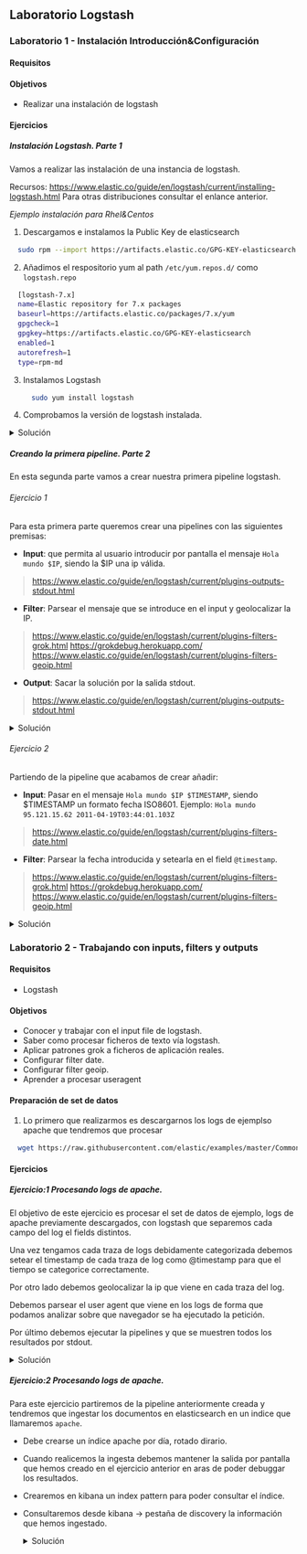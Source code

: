 ## Laboratorio Logstash

### Laboratorio 1 - Instalación Introducción&Configuración

#### Requisitos


#### Objetivos

  * Realizar una instalación de logstash

#### Ejercicios
##### Instalación Logstash. Parte 1

Vamos a realizar las instalación de una instancia de logstash.

Recursos: https://www.elastic.co/guide/en/logstash/current/installing-logstash.html
Para otras distribuciones consultar el enlance anterior.


*Ejemplo instalación para Rhel&Centos*

1. Descargamos e instalamos la Public Key de elasticsearch

  ```bash
    sudo rpm --import https://artifacts.elastic.co/GPG-KEY-elasticsearch
  ```

2. Añadimos el respositorio yum al path `/etc/yum.repos.d/` como `logstash.repo`

  ```bash
    [logstash-7.x]
    name=Elastic repository for 7.x packages
    baseurl=https://artifacts.elastic.co/packages/7.x/yum
    gpgcheck=1
    gpgkey=https://artifacts.elastic.co/GPG-KEY-elasticsearch
    enabled=1
    autorefresh=1
    type=rpm-md
  ```

3. Instalamos Logstash

    ```bash
      sudo yum install logstash
    ```

4. Comprobamos la versión de logstash instalada.

  <details><summary>Solución</summary>

  ```bash
    /usr/share/logstash/bin/logstash --version
  ```

  </details>

##### Creando la primera pipeline. Parte 2

En esta segunda parte vamos a crear nuestra primera pipeline logstash.

###### Ejercicio 1

Para esta primera parte queremos crear una pipelines con las siguientes premisas:

* **Input**: que permita al usuario introducir por pantalla el mensaje `Hola mundo $IP`, siendo la $IP una ip válida.
>https://www.elastic.co/guide/en/logstash/current/plugins-outputs-stdout.html
* **Filter**: Parsear el mensaje que se introduce en el input y geolocalizar la IP.
>https://www.elastic.co/guide/en/logstash/current/plugins-filters-grok.html
>https://grokdebug.herokuapp.com/
>https://www.elastic.co/guide/en/logstash/current/plugins-filters-geoip.html
* **Output**: Sacar la solución por la salida stdout.
>https://www.elastic.co/guide/en/logstash/current/plugins-outputs-stdout.html


  <details><summary>Solución</summary>

  El fichero de configuración de la pipeline `pipelines_geoip.conf`:

  ```bash
    input {
  stdin {}
}

filter 
{
  grok{

  match => {"message" => "%{GREEDYDATA}%{SPACE}%{IP:ip2}"}
  }

  geoip {
   source => "ip2"
   target => "source_ip"
  }

}


output{
  stdout{ codec => rubydebug}
}

  ```

 * **A partir de la versión 8.5 se debe introducir un source y target en geoip, de lo contrario dará error**

  Para realizar la ejecución:

  ```bash
    ➜  laboratorio_elasticsearch git:(master) ✗ s/usr/share/logstash/bin/logstash -f "/etc/logstash/conf.d/lab_pipeline.yml" 
Using bundled JDK: /usr/share/logstash/jdk
WARNING: Could not find logstash.yml which is typically located in $LS_HOME/config or /etc/logstash. You can specify the path using --path.settings. Continuing using the defaults
Could not find log4j2 configuration at path /usr/share/logstash/config/log4j2.properties. Using default config which logs errors to the console
[WARN ] 2024-07-09 10:43:06.261 [main] runner - NOTICE: Running Logstash as superuser is not recommended and won't be allowed in the future. Set 'allow_superuser' to 'false' to avoid startup errors in future releases.
[INFO ] 2024-07-09 10:43:06.268 [main] runner - Starting Logstash {"logstash.version"=>"8.14.1", "jruby.version"=>"jruby 9.4.7.0 (3.1.4) 2024-04-29 597ff08ac1 OpenJDK 64-Bit Server VM 17.0.11+9 on 17.0.11+9 +indy +jit [x86_64-linux]"}
[INFO ] 2024-07-09 10:43:06.269 [main] runner - JVM bootstrap flags: [-Xms1g, -Xmx1g, -Djava.awt.headless=true, -Dfile.encoding=UTF-8, -Djruby.compile.invokedynamic=true, -XX:+HeapDumpOnOutOfMemoryError, -Djava.security.egd=file:/dev/urandom, -Dlog4j2.isThreadContextMapInheritable=true, -Dlogstash.jackson.stream-read-constraints.max-string-length=200000000, -Dlogstash.jackson.stream-read-constraints.max-number-length=10000, -Djruby.regexp.interruptible=true, -Djdk.io.File.enableADS=true, --add-exports=jdk.compiler/com.sun.tools.javac.api=ALL-UNNAMED, --add-exports=jdk.compiler/com.sun.tools.javac.file=ALL-UNNAMED, --add-exports=jdk.compiler/com.sun.tools.javac.parser=ALL-UNNAMED, --add-exports=jdk.compiler/com.sun.tools.javac.tree=ALL-UNNAMED, --add-exports=jdk.compiler/com.sun.tools.javac.util=ALL-UNNAMED, --add-opens=java.base/java.security=ALL-UNNAMED, --add-opens=java.base/java.io=ALL-UNNAMED, --add-opens=java.base/java.nio.channels=ALL-UNNAMED, --add-opens=java.base/sun.nio.ch=ALL-UNNAMED, --add-opens=java.management/sun.management=ALL-UNNAMED, -Dio.netty.allocator.maxOrder=11]
[INFO ] 2024-07-09 10:43:06.271 [main] runner - Jackson default value override `logstash.jackson.stream-read-constraints.max-string-length` configured to `200000000`
[INFO ] 2024-07-09 10:43:06.271 [main] runner - Jackson default value override `logstash.jackson.stream-read-constraints.max-number-length` configured to `10000`
[WARN ] 2024-07-09 10:43:06.402 [LogStash::Runner] multilocal - Ignoring the 'pipelines.yml' file because modules or command line options are specified
[INFO ] 2024-07-09 10:43:06.925 [Api Webserver] agent - Successfully started Logstash API endpoint {:port=>9600, :ssl_enabled=>false}
[INFO ] 2024-07-09 10:43:07.171 [Converge PipelineAction::Create<main>] Reflections - Reflections took 70 ms to scan 1 urls, producing 132 keys and 468 values
[INFO ] 2024-07-09 10:43:07.459 [Converge PipelineAction::Create<main>] javapipeline - Pipeline `main` is configured with `pipeline.ecs_compatibility: v8` setting. All plugins in this pipeline will default to `ecs_compatibility => v8` unless explicitly configured otherwise.
[WARN ] 2024-07-09 10:43:07.481 [[main]-pipeline-manager] grok - ECS v8 support is a preview of the unreleased ECS v8, and uses the v1 patterns. When Version 8 of the Elastic Common Schema becomes available, this plugin will need to be updated
[INFO ] 2024-07-09 10:43:08.654 [[main]-pipeline-manager] databasemanager - By not manually configuring a database path with `database =>`, you accepted and agreed MaxMind EULA. For more details please visit https://www.maxmind.com/en/geolite2/eula
[INFO ] 2024-07-09 10:43:08.654 [[main]-pipeline-manager] geoip - Using geoip database {:path=>"/usr/share/logstash/data/geoip_database_management/1720514220/GeoLite2-City.mmdb"}
[INFO ] 2024-07-09 10:43:08.744 [[main]-pipeline-manager] javapipeline - Starting pipeline {:pipeline_id=>"main", "pipeline.workers"=>16, "pipeline.batch.size"=>125, "pipeline.batch.delay"=>50, "pipeline.max_inflight"=>2000, "pipeline.sources"=>["/etc/logstash/conf.d/lab_pipeline.yml"], :thread=>"#<Thread:0x99c9a16 /usr/share/logstash/logstash-core/lib/logstash/java_pipeline.rb:134 run>"}
[INFO ] 2024-07-09 10:43:09.296 [[main]-pipeline-manager] javapipeline - Pipeline Java execution initialization time {"seconds"=>0.55}
[INFO ] 2024-07-09 10:43:09.329 [[main]-pipeline-manager] javapipeline - Pipeline started {"pipeline.id"=>"main"}
The stdin plugin is now waiting for input:
[INFO ] 2024-07-09 10:43:09.341 [Agent thread] agent - Pipelines running {:count=>1, :running_pipelines=>[:main], :non_running_pipelines=>[]}
Hola 88.0.209.68
{
      "@version" => "1",
        "source" => {
        "geo" => {
              "continent_code" => "EU",
            "country_iso_code" => "ES",
                 "region_name" => "Ciudad Real",
                "country_name" => "Spain",
                 "postal_code" => "13500",
                    "timezone" => "Europe/Madrid",
             "region_iso_code" => "ES-CR",
                    "location" => {
                "lon" => -4.1025,
                "lat" => 38.6915
            },
                   "city_name" => "Puertollano"
        },
         "ip" => "88.0.209.68"
    },
    "@timestamp" => 2024-07-09T08:43:14.006713782Z,
         "event" => {
        "original" => "Hola 88.0.209.68"
    },
           "ip2" => "88.0.209.68",
       "message" => "Hola 88.0.209.68",
          "host" => {
        "hostname" => "datadope"
    }
}
  ```
  </details>


###### Ejercicio 2

Partiendo de la pipeline que acabamos de crear añadir:

* **Input**: Pasar en el mensaje `Hola mundo $IP $TIMESTAMP`, siendo $TIMESTAMP un formato fecha ISO8601. Ejemplo: `Hola mundo 95.121.15.62 2011-04-19T03:44:01.103Z`
>https://www.elastic.co/guide/en/logstash/current/plugins-filters-date.html
* **Filter**: Parsear la fecha introducida y setearla en el field `@timestamp`.
>https://www.elastic.co/guide/en/logstash/current/plugins-filters-grok.html
>https://grokdebug.herokuapp.com/
>https://www.elastic.co/guide/en/logstash/current/plugins-filters-geoip.html



  <details><summary>Solución</summary>

  El fichero de configuración de la pipeline `pipelines_geoip.conf`:

  ```bash
    input {
      stdin {}
    }
    filter {
      grok {
        match => {"message" => "%{IP:ip} %{TIMESTAMP_ISO8601:fecha}"}
      }
      geoip {
        source => "ip"
      }
      date {
        match => ["fecha", "ISO8601"]
      }
    }
    output {
      stdout {
        codec => rubydebug
      }
    }
  ```

  Ejecución

  ```bash
    ➜  laboratorio_elasticsearch git:(master) ✗ /usr/share/logstash/bin/logstash -f "/etc/logstash/conf.d/lab_pipeline.yml" 
Using bundled JDK: /usr/share/logstash/jdk
WARNING: Could not find logstash.yml which is typically located in $LS_HOME/config or /etc/logstash. You can specify the path using --path.settings. Continuing using the defaults
Could not find log4j2 configuration at path /usr/share/logstash/config/log4j2.properties. Using default config which logs errors to the console
[WARN ] 2024-07-09 10:47:41.535 [main] runner - NOTICE: Running Logstash as superuser is not recommended and won't be allowed in the future. Set 'allow_superuser' to 'false' to avoid startup errors in future releases.
[INFO ] 2024-07-09 10:47:41.546 [main] runner - Starting Logstash {"logstash.version"=>"8.14.1", "jruby.version"=>"jruby 9.4.7.0 (3.1.4) 2024-04-29 597ff08ac1 OpenJDK 64-Bit Server VM 17.0.11+9 on 17.0.11+9 +indy +jit [x86_64-linux]"}
[INFO ] 2024-07-09 10:47:41.549 [main] runner - JVM bootstrap flags: [-Xms1g, -Xmx1g, -Djava.awt.headless=true, -Dfile.encoding=UTF-8, -Djruby.compile.invokedynamic=true, -XX:+HeapDumpOnOutOfMemoryError, -Djava.security.egd=file:/dev/urandom, -Dlog4j2.isThreadContextMapInheritable=true, -Dlogstash.jackson.stream-read-constraints.max-string-length=200000000, -Dlogstash.jackson.stream-read-constraints.max-number-length=10000, -Djruby.regexp.interruptible=true, -Djdk.io.File.enableADS=true, --add-exports=jdk.compiler/com.sun.tools.javac.api=ALL-UNNAMED, --add-exports=jdk.compiler/com.sun.tools.javac.file=ALL-UNNAMED, --add-exports=jdk.compiler/com.sun.tools.javac.parser=ALL-UNNAMED, --add-exports=jdk.compiler/com.sun.tools.javac.tree=ALL-UNNAMED, --add-exports=jdk.compiler/com.sun.tools.javac.util=ALL-UNNAMED, --add-opens=java.base/java.security=ALL-UNNAMED, --add-opens=java.base/java.io=ALL-UNNAMED, --add-opens=java.base/java.nio.channels=ALL-UNNAMED, --add-opens=java.base/sun.nio.ch=ALL-UNNAMED, --add-opens=java.management/sun.management=ALL-UNNAMED, -Dio.netty.allocator.maxOrder=11]
[INFO ] 2024-07-09 10:47:41.551 [main] runner - Jackson default value override `logstash.jackson.stream-read-constraints.max-string-length` configured to `200000000`
[INFO ] 2024-07-09 10:47:41.551 [main] runner - Jackson default value override `logstash.jackson.stream-read-constraints.max-number-length` configured to `10000`
[WARN ] 2024-07-09 10:47:41.704 [LogStash::Runner] multilocal - Ignoring the 'pipelines.yml' file because modules or command line options are specified
[INFO ] 2024-07-09 10:47:42.186 [Api Webserver] agent - Successfully started Logstash API endpoint {:port=>9600, :ssl_enabled=>false}
[INFO ] 2024-07-09 10:47:42.495 [Converge PipelineAction::Create<main>] Reflections - Reflections took 84 ms to scan 1 urls, producing 132 keys and 468 values
[INFO ] 2024-07-09 10:47:42.818 [Converge PipelineAction::Create<main>] javapipeline - Pipeline `main` is configured with `pipeline.ecs_compatibility: v8` setting. All plugins in this pipeline will default to `ecs_compatibility => v8` unless explicitly configured otherwise.
[WARN ] 2024-07-09 10:47:42.832 [[main]-pipeline-manager] grok - ECS v8 support is a preview of the unreleased ECS v8, and uses the v1 patterns. When Version 8 of the Elastic Common Schema becomes available, this plugin will need to be updated
[INFO ] 2024-07-09 10:47:44.374 [[main]-pipeline-manager] databasemanager - By not manually configuring a database path with `database =>`, you accepted and agreed MaxMind EULA. For more details please visit https://www.maxmind.com/en/geolite2/eula
[INFO ] 2024-07-09 10:47:44.374 [[main]-pipeline-manager] geoip - Using geoip database {:path=>"/usr/share/logstash/data/geoip_database_management/1720514220/GeoLite2-City.mmdb"}
[INFO ] 2024-07-09 10:47:44.458 [[main]-pipeline-manager] javapipeline - Starting pipeline {:pipeline_id=>"main", "pipeline.workers"=>16, "pipeline.batch.size"=>125, "pipeline.batch.delay"=>50, "pipeline.max_inflight"=>2000, "pipeline.sources"=>["/etc/logstash/conf.d/lab_pipeline.yml"], :thread=>"#<Thread:0x51379d6e /usr/share/logstash/logstash-core/lib/logstash/java_pipeline.rb:134 run>"}
[INFO ] 2024-07-09 10:47:45.063 [[main]-pipeline-manager] javapipeline - Pipeline Java execution initialization time {"seconds"=>0.6}
[INFO ] 2024-07-09 10:47:45.088 [[main]-pipeline-manager] javapipeline - Pipeline started {"pipeline.id"=>"main"}
The stdin plugin is now waiting for input:
[INFO ] 2024-07-09 10:47:45.099 [Agent thread] agent - Pipelines running {:count=>1, :running_pipelines=>[:main], :non_running_pipelines=>[]}
Hola 88.0.209.68 2024-07-09T08:48:21+0000
{
           "ip2" => "88.0.209.68",
        "source" => {
         "ip" => "88.0.209.68",
        "geo" => {
                    "location" => {
                "lon" => -4.1025,
                "lat" => 38.6915
            },
                "country_name" => "Spain",
                 "postal_code" => "13500",
             "region_iso_code" => "ES-CR",
                 "region_name" => "Ciudad Real",
                   "city_name" => "Puertollano",
                    "timezone" => "Europe/Madrid",
              "continent_code" => "EU",
            "country_iso_code" => "ES"
        }
    },
         "fecha" => "2024-07-09T08:48:21+0000",
       "message" => "Hola 88.0.209.68 2024-07-09T08:48:21+0000",
    "@timestamp" => 2024-07-09T08:48:21.000Z,
      "@version" => "1",
          "host" => {
        "hostname" => "datadope"
    },
         "event" => {
        "original" => "Hola 88.0.209.68 2024-07-09T08:48:21+0000"
    }
}
^C[WARN ] 2024-07-09 10:48:46.254 [SIGINT handler] runner - SIGINT received. Shutting down.
[INFO ] 2024-07-09 10:48:46.326 [[main]-pipeline-manager] javapipeline - Pipeline terminated {"pipeline.id"=>"main"}
[INFO ] 2024-07-09 10:48:47.267 [Converge PipelineAction::StopAndDelete<main>] pipelinesregistry - Removed pipeline from registry successfully {:pipeline_id=>:main}
[INFO ] 2024-07-09 10:48:47.272 [LogStash::Runner] runner - Logstash shut down.

  ```
  </details>


### Laboratorio 2 - Trabajando con inputs, filters y outputs

#### Requisitos

  * Logstash

#### Objetivos

  * Conocer y trabajar con el input file de logstash.
  * Saber como procesar ficheros de texto vía logstash.
  * Aplicar patrones grok a ficheros de aplicación reales.
  * Configurar filter date.
  * Configurar filter geoip.
  * Aprender a procesar useragent

#### Preparación de set de datos

1. Lo primero que realizarmos es descargarnos los logs de ejemplso apache que tendremos que procesar

  ```bash
    wget https://raw.githubusercontent.com/elastic/examples/master/Common%20Data%20Formats/apache_logs/apache_logs --output-document apache.logs
  ```

#### Ejercicios
##### Ejercicio:1 Procesando logs de apache.

El objetivo de este ejercicio es procesar el set de datos de ejemplo, logs de apache previamente descargados, con logstash que separemos cada campo del log el fields distintos.

Una vez tengamos cada traza de logs debidamente categorizada debemos setear el timestamp de cada traza de log como @timestamp para que el tiempo se categorice correctamente.

Por otro lado debemos geolocalizar la ip que viene en cada traza del log.

Debemos parsear el user agent que viene en los logs de forma que podamos analizar sobre que navegador se ha ejecutado la petición.

Por último debemos ejecutar la pipelines y que se muestren todos los resultados por stdout.

  <details><summary>Solución</summary>

  El fichero de configuración de la pipeline `lab_pipeline.conf`:

  ```bash
    input {
  file {

    path => ["/home/datadope/Documentos/Lab_elastic/apache.logs"]

    start_position => "beginning"
    mode => "read"
  }
}

filter 
{
  grok{

  match => {
"message" => '%{IP:source.ip} %{DATA:client_machine} %{DATA:user.name} \[%{HTTPDATE:timestamp}\] "%{WORD:http.method} %{NOTSPACE:url.original} HTTP/%{DATA:http.version}" %{NUMBER:http.response.status} (?:-|%{NUMBER:http.response.body_bytes}) "%{DATA:http.request.referrer}" "%{DATA:user.agent}"'

 }

  }
  geoip {
   source => "source.ip"
   target => "source_ip"
  }

date{

match => [ timestamp, "dd/MMM/yyyy:HH:mm:ss Z"]

}


}


output{
 stdout{ codec => rubydebug}
 # elasticsearch{
 #   hosts => ["172.18.1.3:9200", "172.18.1.2:9200", "172.18.1.4:9200"]
 #   index => "apache-%{+YYYY-MM-dd}"
 # }
}
  ```

  Ejecución

  ```bash
    ➜  laboratorio_elasticsearch git:(master) ✗ /usr/share/logstash/bin/logstash -f "/etc/logstash/conf.d/lab_pipeline.yml
    {[INFO ] 2024-07-09 11:33:06.158 [Agent thread] agent - Pipelines running {:count=>1, :running_pipelines=>[:main], :non_running_pipelines=>[]}
{
                         "log" => {
        "file" => {
            "path" => "/home/datadope/Documentos/Lab_elastic/apache.logs"
        }
    },
                 "http.method" => "GET",
                   "timestamp" => "17/May/2015:10:05:24 +0000",
                  "@timestamp" => 2015-05-17T10:05:24.000Z,
                   "user.name" => "-",
                        "host" => {
        "name" => "datadope"
    },
                "http.version" => "1.1",
                   "source.ip" => "83.149.9.216",
                       "event" => {
        "original" => "83.149.9.216 - - [17/May/2015:10:05:24 +0000] \"GET /presentations/logstash-monitorama-2013/images/frontend-response-codes.png HTTP/1.1\" 200 52878 \"http://semicomplete.com/presentations/logstash-monitorama-2013/\" \"Mozilla/5.0 (Macintosh; Intel Mac OS X 10_9_1) AppleWebKit/537.36 (KHTML, like Gecko) Chrome/32.0.1700.77 Safari/537.36\""
    },
       "http.request.referrer" => "http://semicomplete.com/presentations/logstash-monitorama-2013/",
                    "@version" => "1",
        "http.response.status" => "200",
                  "user.agent" => "Mozilla/5.0 (Macintosh; Intel Mac OS X 10_9_1) AppleWebKit/537.36 (KHTML, like Gecko) Chrome/32.0.1700.77 Safari/537.36",
                     "message" => "83.149.9.216 - - [17/May/2015:10:05:24 +0000] \"GET /presentations/logstash-monitorama-2013/images/frontend-response-codes.png HTTP/1.1\" 200 52878 \"http://semicomplete.com/presentations/logstash-monitorama-2013/\" \"Mozilla/5.0 (Macintosh; Intel Mac OS X 10_9_1) AppleWebKit/537.36 (KHTML, like Gecko) Chrome/32.0.1700.77 Safari/537.36\"",
              "client_machine" => "-",
                "url.original" => "/presentations/logstash-monitorama-2013/images/frontend-response-codes.png",
    "http.response.body_bytes" => "52878",
                   "source_ip" => {
        "geo" => {
                 "postal_code" => "102090",
                    "location" => {
                "lon" => 37.6171,
                "lat" => 55.7483
            },
              "continent_code" => "EU",
                    "timezone" => "Europe/Moscow",
                "country_name" => "Russia",
             "region_iso_code" => "RU-MOW",
                 "region_name" => "Moscow",
                   "city_name" => "Moscow",
            "country_iso_code" => "RU"
        },
         "ip" => "83.149.9.216"
    }
}
{
                         "log" => {
        "file" => {
            "path" => "/home/datadope/Documentos/Lab_elastic/apache.logs"
        }
    },
                 "http.method" => "GET",
                   "timestamp" => "17/May/2015:10:05:14 +0000",
                  "@timestamp" => 2015-05-17T10:05:14.000Z,
                   "user.name" => "-",
                        "host" => {
        "name" => "datadope"
    },
                "http.version" => "1.1",
                   "source.ip" => "93.114.45.13",
                       "event" => {
        "original" => "93.114.45.13 - - [17/May/2015:10:05:14 +0000] \"GET /articles/dynamic-dns-with-dhcp/ HTTP/1.1\" 200 18848 \"http://www.google.ro/url?sa=t&rct=j&q=&esrc=s&source=web&cd=2&ved=0CCwQFjAB&url=http%3A%2F%2Fwww.semicomplete.com%2Farticles%2Fdynamic-dns-with-dhcp%2F&ei=W88AU4n9HOq60QXbv4GwBg&usg=AFQjCNEF1X4Rs52UYQyLiySTQxa97ozM4g&bvm=bv.61535280,d.d2k\" \"Mozilla/5.0 (X11; Linux x86_64; rv:25.0) Gecko/20100101 Firefox/25.0\""
    },
       "http.request.referrer" => "http://www.google.ro/url?sa=t&rct=j&q=&esrc=s&source=web&cd=2&ved=0CCwQFjAB&url=http%3A%2F%2Fwww.semicomplete.com%2Farticles%2Fdynamic-dns-with-dhcp%2F&ei=W88AU4n9HOq60QXbv4GwBg&usg=AFQjCNEF1X4Rs52UYQyLiySTQxa97ozM4g&bvm=bv.61535280,d.d2k",
                    "@version" => "1",
        "http.response.status" => "200",
                  "user.agent" => "Mozilla/5.0 (X11; Linux x86_64; rv:25.0) Gecko/20100101 Firefox/25.0",
                     "message" => "93.114.45.13 - - [17/May/2015:10:05:14 +0000] \"GET /articles/dynamic-dns-with-dhcp/ HTTP/1.1\" 200 18848 \"http://www.google.ro/url?sa=t&rct=j&q=&esrc=s&source=web&cd=2&ved=0CCwQFjAB&url=http%3A%2F%2Fwww.semicomplete.com%2Farticles%2Fdynamic-dns-with-dhcp%2F&ei=W88AU4n9HOq60QXbv4GwBg&usg=AFQjCNEF1X4Rs52UYQyLiySTQxa97ozM4g&bvm=bv.61535280,d.d2k\" \"Mozilla/5.0 (X11; Linux x86_64; rv:25.0) Gecko/20100101 Firefox/25.0\"",
              "client_machine" => "-",
                "url.original" => "/articles/dynamic-dns-with-dhcp/",
    "http.response.body_bytes" => "18848",
                   "source_ip" => {
        "geo" => {
                 "postal_code" => "052041",
                    "location" => {
                "lon" => 26.1006,
                "lat" => 44.4291
            },
              "continent_code" => "EU",
                    "timezone" => "Europe/Bucharest",
                "country_name" => "Romania",
             "region_iso_code" => "RO-B",
                 "region_name" => "București",
                   "city_name" => "Bucharest",
            "country_iso_code" => "RO"
        },
         "ip" => "93.114.45.13"
    }
}
    (...)
  ```
  </details>


##### Ejercicio:2 Procesando logs de apache.


Para este ejercicio partiremos de la pipeline anteriormente creada y tendremos que ingestar los documentos en elasticsearch en un indice que llamaremos `apache`.

* Debe crearse un índice apache por día, rotado dirario.

* Cuando realicemos la ingesta debemos mantener la salida por pantalla que hemos creado en el ejercicio anterior en aras de poder debuggar los resultados.

* Crearemos en kibana un index pattern para poder consultar el índice.

* Consultaremos desde kibana -> pestaña de discovery la información que hemos ingestado.

  <details><summary>Solución</summary>

  El fichero de configuración de la pipeline `lab_pipeline.conf`:

  ```bash
    input {
    file {

    path => ["/home/datadope/Documentos/Lab_elastic/apache.logs"]

    start_position => "beginning"
    mode => "read"
    }
    }
    filter 
    {
      grok{

      match => {
    "message" => '%{IP:source.ip} %{DATA:client_machine} %{DATA:user.name} \[%{HTTPDATE:timestamp}\] "%{WORD:http.method} %{NOTSPACE:url.original} HTTP/%{DATA:http.version}" %{NUMBER:http.response.status} (?:-|%{NUMBER:http.response.body_bytes}) "%{DATA:http.request.referrer}" "%{DATA:user.agent}"'

    }

      }
      geoip {
      source => "source.ip"
      target => "source_ip"
      }

    date{

    match => [ timestamp, "dd/MMM/yyyy:HH:mm:ss Z"]
    }
    }
    output{
      stdout{ codec => rubydebug}
      elasticsearch{
        hosts => ["172.18.1.3:9200", "172.18.1.2:9200", "172.18.1.4:9200"]
        index => "apache-%{+YYYY-MM-dd}"
      }
    }
      ```

  Ejecución

  ```bash
    ➜  laboratorio_elasticsearch git:(master) ✗ /usr/share/logstash/bin/logstash -f "/etc/logstash/conf.d/lab_pipeline.yml
      { 
               [INFO ] 2024-07-09 11:33:06.158 [Agent thread] agent - Pipelines running {:count=>1, :running_pipelines=>[:main], :non_running_pipelines=>[]}
              {
                                      "log" => {
                      "file" => {
                          "path" => "/home/datadope/Documentos/Lab_elastic/apache.logs"
                      }
                  },
                              "http.method" => "GET",
                                "timestamp" => "17/May/2015:10:05:24 +0000",
                                "@timestamp" => 2015-05-17T10:05:24.000Z,
                                "user.name" => "-",
                                      "host" => {
                      "name" => "datadope"
                  },
                              "http.version" => "1.1",
                                "source.ip" => "83.149.9.216",
                                    "event" => {
                      "original" => "83.149.9.216 - - [17/May/2015:10:05:24 +0000] \"GET /presentations/logstash-monitorama-2013/images/frontend-response-codes.png HTTP/1.1\" 200 52878 \"http://semicomplete.com/presentations/logstash-monitorama-2013/\" \"Mozilla/5.0 (Macintosh; Intel Mac OS X 10_9_1) AppleWebKit/537.36 (KHTML, like Gecko) Chrome/32.0.1700.77 Safari/537.36\""
                  },
                    "http.request.referrer" => "http://semicomplete.com/presentations/logstash-monitorama-2013/",
                                  "@version" => "1",
                      "http.response.status" => "200",
                                "user.agent" => "Mozilla/5.0 (Macintosh; Intel Mac OS X 10_9_1) AppleWebKit/537.36 (KHTML, like Gecko) Chrome/32.0.1700.77 Safari/537.36",
                                  "message" => "83.149.9.216 - - [17/May/2015:10:05:24 +0000] \"GET /presentations/logstash-monitorama-2013/images/frontend-response-codes.png HTTP/1.1\" 200 52878 \"http://semicomplete.com/presentations/logstash-monitorama-2013/\" \"Mozilla/5.0 (Macintosh; Intel Mac OS X 10_9_1) AppleWebKit/537.36 (KHTML, like Gecko) Chrome/32.0.1700.77 Safari/537.36\"",
                            "client_machine" => "-",
                              "url.original" => "/presentations/logstash-monitorama-2013/images/frontend-response-codes.png",
                  "http.response.body_bytes" => "52878",
                                "source_ip" => {
                      "geo" => {
                              "postal_code" => "102090",
                                  "location" => {
                              "lon" => 37.6171,
                              "lat" => 55.7483
                          },
                            "continent_code" => "EU",
                                  "timezone" => "Europe/Moscow",
                              "country_name" => "Russia",
                          "region_iso_code" => "RU-MOW",
                              "region_name" => "Moscow",
                                "city_name" => "Moscow",
                          "country_iso_code" => "RU"
                      },
                      "ip" => "83.149.9.216"
                  }
              }
              {
                                      "log" => {
                      "file" => {
                          "path" => "/home/datadope/Documentos/Lab_elastic/apache.logs"
                      }
                  },
                              "http.method" => "GET",
                                "timestamp" => "17/May/2015:10:05:14 +0000",
                                "@timestamp" => 2015-05-17T10:05:14.000Z,
                                "user.name" => "-",
                                      "host" => {
                      "name" => "datadope"
                  },
                              "http.version" => "1.1",
                                "source.ip" => "93.114.45.13",
                                    "event" => {
                      "original" => "93.114.45.13 - - [17/May/2015:10:05:14 +0000] \"GET /articles/dynamic-dns-with-dhcp/ HTTP/1.1\" 200 18848 \"http://www.google.ro/url?sa=t&rct=j&q=&esrc=s&source=web&cd=2&ved=0CCwQFjAB&url=http%3A%2F%2Fwww.semicomplete.com%2Farticles%2Fdynamic-dns-with-dhcp%2F&ei=W88AU4n9HOq60QXbv4GwBg&usg=AFQjCNEF1X4Rs52UYQyLiySTQxa97ozM4g&bvm=bv.61535280,d.d2k\" \"Mozilla/5.0 (X11; Linux x86_64; rv:25.0) Gecko/20100101 Firefox/25.0\""
                  },
                    "http.request.referrer" => "http://www.google.ro/url?sa=t&rct=j&q=&esrc=s&source=web&cd=2&ved=0CCwQFjAB&url=http%3A%2F%2Fwww.semicomplete.com%2Farticles%2Fdynamic-dns-with-dhcp%2F&ei=W88AU4n9HOq60QXbv4GwBg&usg=AFQjCNEF1X4Rs52UYQyLiySTQxa97ozM4g&bvm=bv.61535280,d.d2k",
                                  "@version" => "1",
                      "http.response.status" => "200",
                                "user.agent" => "Mozilla/5.0 (X11; Linux x86_64; rv:25.0) Gecko/20100101 Firefox/25.0",
                                  "message" => "93.114.45.13 - - [17/May/2015:10:05:14 +0000] \"GET /articles/dynamic-dns-with-dhcp/ HTTP/1.1\" 200 18848 \"http://www.google.ro/url?sa=t&rct=j&q=&esrc=s&source=web&cd=2&ved=0CCwQFjAB&url=http%3A%2F%2Fwww.semicomplete.com%2Farticles%2Fdynamic-dns-with-dhcp%2F&ei=W88AU4n9HOq60QXbv4GwBg&usg=AFQjCNEF1X4Rs52UYQyLiySTQxa97ozM4g&bvm=bv.61535280,d.d2k\" \"Mozilla/5.0 (X11; Linux x86_64; rv:25.0) Gecko/20100101 Firefox/25.0\"",
                            "client_machine" => "-",
                              "url.original" => "/articles/dynamic-dns-with-dhcp/",
                  "http.response.body_bytes" => "18848",
                                "source_ip" => {
                      "geo" => {
                              "postal_code" => "052041",
                                  "location" => {
                              "lon" => 26.1006,
                              "lat" => 44.4291
                          },
                            "continent_code" => "EU",
                                  "timezone" => "Europe/Bucharest",
                              "country_name" => "Romania",
                          "region_iso_code" => "RO-B",
                              "region_name" => "București",
                                "city_name" => "Bucharest",
                          "country_iso_code" => "RO"
                      },
                      "ip" => "93.114.45.13"
                  }
              }
    (...)
  ```

  Vemos que se ha creado el indice apache con rotación diaría.

  ```bash
    ➜  laboratorio_elasticsearch git:(master) ✗ curl -s -XGET "http://172.18.1.2:9200/_cat/indices"
      green open .internal.alerts-observability.slo.alerts-default-000001           8rOzB3ezRca9VFzNt7EEwA 1 1    0 0   498b  249b  249b
      green open .internal.alerts-observability.apm.alerts-default-000001           SbHDaxkWRZGmZgznHcdOSg 1 1    0 0   498b  249b  249b
      green open .internal.alerts-ml.anomaly-detection-health.alerts-default-000001 ojocTn9oQ3qhTfudwqr6Xw 1 1    0 0   498b  249b  249b
      green open .internal.alerts-security.alerts-default-000001                    iASODSaEQh2mhi-FTJQl9w 1 1    0 0   498b  249b  249b
      green open .internal.alerts-ml.anomaly-detection.alerts-default-000001        xHpHBDlDTXex5RiMgl075A 1 1    0 0   498b  249b  249b
      green open apache-2024-07-09                                                  uGut0inuQJy39-ak3LvPEQ 1 1    1 0 22.1kb  11kb  11kb
      green open .kibana-observability-ai-assistant-kb-000001                       w3vJwivwReGjCNmFqXoDCA 1 1    0 0   498b  249b  249b
      green open .internal.alerts-observability.uptime.alerts-default-000001        ABKlWUr6Tta4ZRu-g9TJ9w 1 1    0 0   498b  249b  249b
      green open apache-2015-05-17                                                  Fg38foKtR7a-2raFyqRxPQ 1 1 1632 0  3.8mb 1.9mb 1.9mb
      green open apache-2015-05-18                                                  FJ97nvE0TsKsDUm_RXzB2Q 1 1 2893 0  5.3mb 2.8mb 2.8mb
      green open apache-2015-05-19                                                  ynRI9U2nQRGym0LGaAStcA 1 1 2896 0  5.5mb 2.7mb 2.7mb
      green open .kibana-observability-ai-assistant-conversations-000001            XoRNDL7nRhCFcVAFrLjUbw 1 1    0 0   498b  249b  249b
      green open .internal.alerts-stack.alerts-default-000001                       vjZ5CQ8zSWasN0TZXE3Urw 1 1    0 0   498b  249b  249b
      green open .internal.alerts-default.alerts-default-000001                     y_OXoKzwR4qSJPwPEQnSyA 1 1    0 0   498b  249b  249b
      green open .internal.alerts-observability.logs.alerts-default-000001          T9rzztJuTfqLxRKbjtYeaA 1 1    0 0   498b  249b  249b
      green open .internal.alerts-transform.health.alerts-default-000001            bW_nl3qHR56wjel5njokBw 1 1    0 0   498b  249b  249b
      green open .internal.alerts-observability.metrics.alerts-default-000001       fPWKp7vNTRyS53lhlPNs3A 1 1    0 0   498b  249b  249b
      green open apache-2015-05-20                                                  wircxyQrQOC-dDvKPMsY8g 1 1 2578 0  5.2mb 2.5mb 2.5mb
      green open .internal.alerts-observability.threshold.alerts-default-000001     v4ARDkW3S2mpkfF728flOQ 1 1    0 0   498b  249b  249b

  ```
  Creamos el index pattern en kibana

  ![index pattern](img/laboratorio_logstash/index_pattern.png)

  Consultamos la pestaña de discovery

  ![discovery](img/laboratorio_logstash/discovery.png)
  </details>
